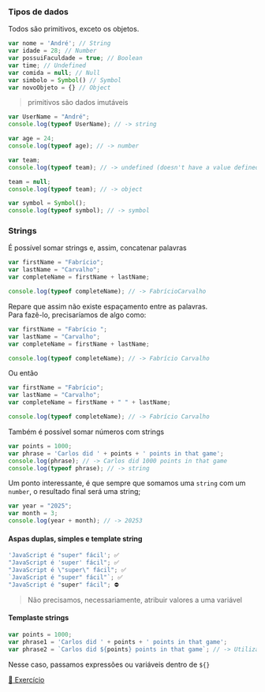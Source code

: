### Tipos de dados
Todos são primitivos, exceto os objetos.

```js
var nome = 'André'; // String
var idade = 28; // Number
var possuiFaculdade = true; // Boolean
var time; // Undefined
var comida = null; // Null
var simbolo = Symbol() // Symbol
var novoObjeto = {} // Object
```

> primitivos são dados imutáveis

```js
var UserName = "André";
console.log(typeof UserName); // -> string

var age = 24;
console.log(typeof age); // -> number

var team;
console.log(typeof team); // -> undefined (doesn't have a value defined)

team = null;
console.log(typeof team); // -> object

var symbol = Symbol();
console.log(typeof symbol); // -> symbol
```

### Strings
É possível somar strings e, assim, concatenar palavras

```js
var firstName = "Fabrício";
var lastName = "Carvalho";
var completeName = firstName + lastName;

console.log(typeof completeName); // -> FabrícioCarvalho
```
Repare que assim não existe espaçamento entre as palavras.<br/>
Para fazê-lo, precisaríamos de algo como:

```js
var firstName = "Fabrício ";
var lastName = "Carvalho";
var completeName = firstName + lastName;

console.log(typeof completeName); // -> Fabrício Carvalho
```
Ou então

```js
var firstName = "Fabrício";
var lastName = "Carvalho";
var completeName = firstName + " " + lastName;

console.log(typeof completeName); // -> Fabrício Carvalho
```

Também é possível somar números com strings

```js
var points = 1000;
var phrase = 'Carlos did ' + points + ' points in that game';
console.log(phrase); // -> Carlos did 1000 points in that game
console.log(typeof phrase); // -> string 
```

Um ponto interessante, é que sempre que somamos uma `string` com um `number`, o resultado final será uma string;

```js
var year = "2025";
var month = 3; 
console.log(year + month); // -> 20253
```

#### Aspas duplas, simples e template string
```js
'JavaScript é "super" fácil'; ✅
"JavaScript é 'super' fácil"; ✅
"JavaScript é \"super\" fácil"; ✅
`JavaScript é "super" fácil"`; ✅ 
"JavaScript é "super" fácil"; ⛔
```

> Não precisamos, necessariamente, atribuir valores a uma variável

#### Templaste strings

```js
var points = 1000;
var phrase1 = 'Carlos did ' + points + ' points in that game';
var phrase2 = `Carlos did ${points} points in that game`; // -> Utilizando template strings
```

Nesse caso, passamos expressões ou variáveis dentro de `${}`

[🔗 Exercício](data-type.js)